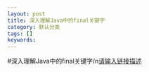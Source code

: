```yaml
---
layout: post
title: 深入理解Java中的final关键字
category: 默认分类
tags: []
keywords: 
---
```


#深入理解Java中的final关键字/n[请输入链接描述][1]


  [1]: http://www.importnew.com/7553.html